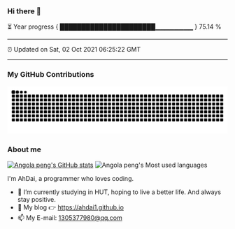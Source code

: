 ### Hi there 👋


⏳ Year progress { ██████████████████████▁▁▁▁▁▁▁▁ } 75.14 %


---


⏰ Updated on Sat, 02 Oct 2021 06:25:22 GMT


---
### My GitHub Contributions    
![](https://raw.githubusercontent.com/AhDai1/AhDai1/main/assets/github-contribution-grid-snake.svg)          
### About me      
[![Angola peng's GitHub stats](https://github-readme-stats.vercel.app/api?username=AhDai1&show_icons=true&theme=radical)](https://github.com/anuraghazra/github-readme-stats)
![Angola peng's Most used languages](https://github-readme-stats.vercel.app/api/top-langs/?username=AhDai1&layout=compact&hide_border=true&langs_count=10)


I'm AhDai, a programmer who loves coding.

- 🔭 I’m currently studying in HUT, hoping to live a better life. And always stay positive.
- 🤔 My blog 👉 https://ahdai1.github.io
- 📫 My E-mail: 1305377980@qq.com        



